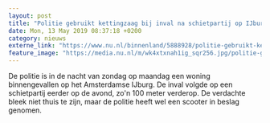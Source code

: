 ```yaml
---
layout: post
title: "Politie gebruikt kettingzaag bij inval na schietpartij op IJburg"
date: Mon, 13 May 2019 08:37:18 +0200
category: nieuws
externe_link: "https://www.nu.nl/binnenland/5888928/politie-gebruikt-kettingzaag-bij-inval-na-schietpartij-op-ijburg.html"
feature_image: "https://media.nu.nl/m/wk4xtxnah1ig_sqr256.jpg/politie-gebruikt-kettingzaag-bij-inval-na-schietpartij-op-ijburg.jpg"
---
```


De politie is in de nacht van zondag op maandag een woning binnengevallen op het Amsterdamse IJburg. De inval volgde op een schietpartij eerder op de avond, zo'n 100 meter verderop. De verdachte bleek niet thuis te zijn, maar de politie heeft wel een scooter in beslag genomen.
